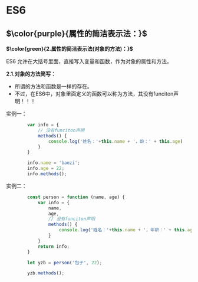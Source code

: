 # ES6

## $\color{purple}{属性的简洁表示法：}$

**$\color{green}{2.属性的简洁表示法(对象的方法)：}$**

ES6 允许在大括号里面，直接写入变量和函数，作为对象的属性和方法。

**2.1.对象的方法简写：**

- 所谓的方法和函数是一样的存在。
- 不过，在ES6中，对象里面定义的函数可以称为方法，其没有funciton声明！！！

实例一：

```javascript
        var info = {
            // 没有funciton声明
            methods() {
                console.log('姓名：'+this.name + '，龄：' + this.age)
            }
        }

        info.name = 'baozi';
        info.age = 22;
        info.methods();
```

实例二：

```javascript
        const person = function (name, age) {
            var info = {
                name,
                age,
                // 没有funciton声明
                methods() {
                    console.log('姓名：'+this.name + '，年龄：' + this.age)
                }
            }
            return info;
        }

        let yzb = person('包子', 22);

        yzb.methods();
```
